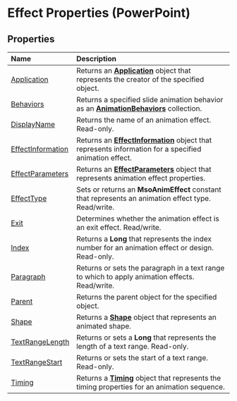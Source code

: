 
# Effect Properties (PowerPoint)

## Properties



|**Name**|**Description**|
|:-----|:-----|
|[Application](031db407-eb15-2092-24b0-91bab5aab8c9.md)|Returns an  **[Application](978c2b99-4271-b953-4283-73b5f3d96f41.md)** object that represents the creator of the specified object.|
|[Behaviors](e5335758-2f92-ccbc-a665-b6d5947e79f2.md)|Returns a specified slide animation behavior as an  **[AnimationBehaviors](40e11093-5cbd-c8d3-04b5-4cd7de97bfa7.md)** collection.|
|[DisplayName](1c8c7a78-5b09-a94e-880e-d82311cc5ee9.md)|Returns the name of an animation effect. Read-only.|
|[EffectInformation](68c61bfc-842e-6659-eda9-cc4899c50b94.md)|Returns an  **[EffectInformation](9b3d09f4-229b-8392-f9a4-777bf6557632.md)** object that represents information for a specified animation effect.|
|[EffectParameters](18f43203-a16e-7779-923c-7da076d2943e.md)|Returns an  **[EffectParameters](78145783-800b-433b-25c2-54dd65f59556.md)** object that represents animation effect properties.|
|[EffectType](28c2ed5f-f783-0858-cbff-8a5e6e5b8a41.md)|Sets or returns an  **MsoAnimEffect** constant that represents an animation effect type. Read/write.|
|[Exit](0f4d74d4-ce88-f9b9-7de5-0e42edf12967.md)|Determines whether the animation effect is an exit effect. Read/write.|
|[Index](1eac9295-e24c-c31e-3cd6-ace59f5ac04a.md)|Returns a  **Long** that represents the index number for an animation effect or design. Read-only.|
|[Paragraph](0816387c-201d-b231-a412-ffb932c9044b.md)|Returns or sets the paragraph in a text range to which to apply animation effects. Read/write.|
|[Parent](254fa25b-ef29-c2fe-313d-daadba3e8db4.md)|Returns the parent object for the specified object.|
|[Shape](bb392e26-1409-0a03-1cb9-c3b7c362aa7f.md)|Returns a  **[Shape](1da93849-99e0-827e-ced3-c6cf7f8569f3.md)** object that represents an animated shape.|
|[TextRangeLength](b68690a5-f93e-0833-73be-a6259d604064.md)|Returns or sets a  **Long** that represents the length of a text range. Read-only.|
|[TextRangeStart](b6da1565-84e2-acc4-4a06-166c5fda7071.md)|Returns or sets the start of a text range. Read-only.|
|[Timing](88b4f9a5-62aa-6844-e784-f74a1d78aa82.md)|Returns a  **[Timing](11f7dab2-f9ed-1883-ab74-93f1be481af6.md)** object that represents the timing properties for an animation sequence.|
